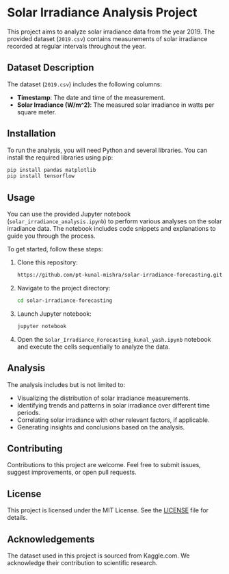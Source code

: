 # Solar Irradiance Analysis Project

This project aims to analyze solar irradiance data from the year 2019. The provided dataset (`2019.csv`) contains measurements of solar irradiance recorded at regular intervals throughout the year. 

## Dataset Description

The dataset (`2019.csv`) includes the following columns:

- **Timestamp**: The date and time of the measurement.
- **Solar Irradiance (W/m^2)**: The measured solar irradiance in watts per square meter.

## Installation

To run the analysis, you will need Python and several libraries. You can install the required libraries using pip:

```bash
pip install pandas matplotlib
pip install tensorflow
```

## Usage

You can use the provided Jupyter notebook (`solar_irradiance_analysis.ipynb`) to perform various analyses on the solar irradiance data. The notebook includes code snippets and explanations to guide you through the process.

To get started, follow these steps:

1. Clone this repository:

   ```bash
   https://github.com/pt-kunal-mishra/solar-irradiance-forecasting.git
   ```

2. Navigate to the project directory:

   ```bash
   cd solar-irradiance-forecasting
   ```

3. Launch Jupyter notebook:

   ```bash
   jupyter notebook
   ```

4. Open the `Solar_Irradiance_Forecasting_kunal_yash.ipynb` notebook and execute the cells sequentially to analyze the data.

## Analysis

The analysis includes but is not limited to:

- Visualizing the distribution of solar irradiance measurements.
- Identifying trends and patterns in solar irradiance over different time periods.
- Correlating solar irradiance with other relevant factors, if applicable.
- Generating insights and conclusions based on the analysis.

## Contributing

Contributions to this project are welcome. Feel free to submit issues, suggest improvements, or open pull requests.

## License

This project is licensed under the MIT License. See the [LICENSE](LICENSE) file for details.

## Acknowledgements

The dataset used in this project is sourced from Kaggle.com. We acknowledge their contribution to scientific research.


